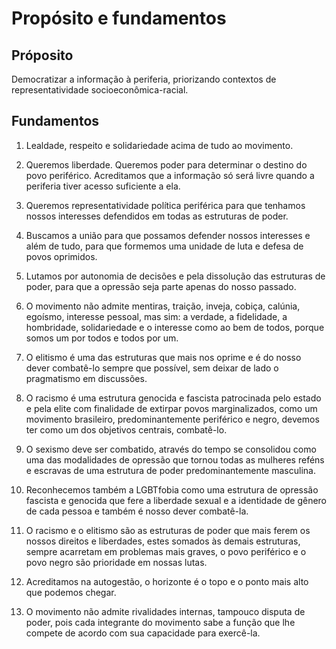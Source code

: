 # Propósito e fundamentos

## Próposito

Democratizar a informação à periferia, priorizando contextos de representatividade socioeconômica-racial.

## Fundamentos

1. Lealdade, respeito e solidariedade acima de tudo ao movimento.

2. Queremos liberdade. Queremos poder para determinar o destino do povo periférico. Acreditamos que a informação só será livre quando a periferia tiver acesso suficiente a ela.

3. Queremos representatividade política periférica para que tenhamos nossos interesses defendidos em todas as estruturas de poder.

4. Buscamos a união para que possamos defender nossos interesses e além de tudo, para que formemos uma unidade de luta e defesa de povos oprimidos.

5. Lutamos por autonomia de decisões e pela dissolução das estruturas de poder, para que a opressão seja parte apenas do nosso passado.

6. O movimento não admite mentiras, traição, inveja, cobiça, calúnia, egoísmo, interesse pessoal, mas sim: a verdade, a fidelidade, a hombridade, solidariedade e o interesse como ao bem de todos, porque somos um por todos e todos por um.

7. O elitismo é uma das estruturas que mais nos oprime e é do nosso dever combatê-lo sempre que possível, sem deixar de lado o pragmatismo em discussões.

8. O racismo é uma estrutura genocida e fascista patrocinada pelo estado e pela elite com finalidade de extirpar povos marginalizados, como um movimento brasileiro, predominantemente periférico e negro, devemos ter como um dos objetivos centrais, combatê-lo.

9. O sexismo deve ser combatido, através do tempo se consolidou como uma das modalidades de opressão que tornou todas as mulheres reféns e escravas de uma estrutura de poder predominantemente masculina.

10. Reconhecemos também a LGBTfobia como uma estrutura de opressão fascista e genocida que fere a liberdade sexual e a identidade de gênero de cada pessoa e também é nosso dever combatê-la.

11. O racismo e o elitismo são as estruturas de poder que mais ferem os nossos direitos e liberdades, estes somados às demais estruturas, sempre acarretam em problemas mais graves, o povo periférico e o povo negro são prioridade em nossas lutas.

12. Acreditamos na autogestão, o horizonte é o topo e o ponto mais alto que podemos chegar.

13. O movimento não admite rivalidades internas, tampouco disputa de poder, pois cada integrante do movimento sabe a função que lhe compete de acordo com sua capacidade para exercê-la.
